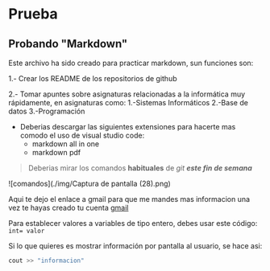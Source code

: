 # Prueba
## Probando "Markdown"

Este archivo ha sido creado para practicar markdown, sun funciones son:

1.- Crear los README de los repositorios de github

2.- Tomar apuntes sobre asignaturas relacionadas a la informática muy rápidamente, en asignaturas como:
    1.-Sistemas Informáticos
    2.-Base de datos
    3.-Programación

- Deberias descargar las siguientes extensiones para hacerte mas comodo el uso de visual studio code:
  - markdown all in one
  - markdown pdf

> Deberias mirar los comandos **habituales** de *git* ***este fin de semana***

![comandos](./img/Captura de pantalla (28).png)

Aqui te dejo el enlace a gmail para que me mandes mas informacion una vez te hayas creado tu cuenta
[gmail](https://gmail.com)

Para establecer valores a variables de tipo entero, debes usar este código:
`int= valor`

Si lo que quieres es mostrar información por pantalla al usuario, se hace asi:
```cpp
cout >> "informacion"
```